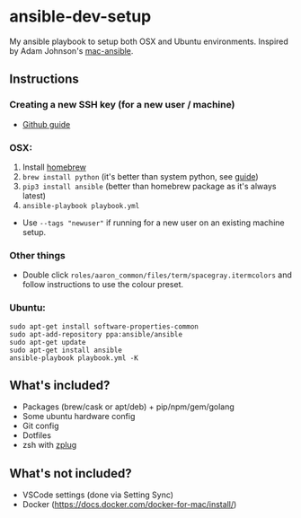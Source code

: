 # ansible-dev-setup

My ansible playbook to setup both OSX and Ubuntu environments.
Inspired by Adam Johnson's [mac-ansible](https://github.com/adamchainz/mac-ansible).


## Instructions

### Creating a new SSH key (for a new user / machine)

- [Github guide](https://docs.github.com/en/authentication/connecting-to-github-with-ssh/generating-a-new-ssh-key-and-adding-it-to-the-ssh-agent)

### OSX:

1. Install [homebrew](https://brew.sh)
2. `brew install python` (it's better than system python, see [guide](https://github.com/Homebrew/homebrew/blob/master/share/doc/homebrew/Homebrew-and-Python.md))
3. `pip3 install ansible` (better than homebrew package as it's always latest)
4. `ansible-playbook playbook.yml`

- Use `--tags "newuser"` if running for a new user on an existing machine setup.

### Other things

- Double click `roles/aaron_common/files/term/spacegray.itermcolors` and follow instructions to use the colour preset.

### Ubuntu:

```
sudo apt-get install software-properties-common
sudo apt-add-repository ppa:ansible/ansible
sudo apt-get update
sudo apt-get install ansible
ansible-playbook playbook.yml -K
```

## What's included?

- Packages (brew/cask or apt/deb) + pip/npm/gem/golang
- Some ubuntu hardware config
- Git config
- Dotfiles
- zsh with [zplug](https://github.com/zplug/zplug)


## What's not included?

- VSCode settings (done via Setting Sync)
- Docker (https://docs.docker.com/docker-for-mac/install/)
